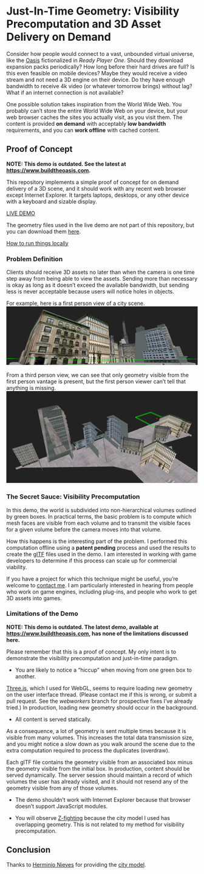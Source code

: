 ﻿# Just-In-Time Geometry: Visibility Precomputation and 3D Asset Delivery on Demand

Consider how people would connect to a vast, unbounded virtual universe, like the [Oasis](https://www.youtube.com/watch?v=qqhxF2r8_fE) fictionalized in *Ready Player One*.  Should they download expansion packs periodically?  How long before their hard drives are full?  Is this even feasible on mobile devices?  Maybe they would receive a video stream and not need a 3D engine on their device.  Do they have enough bandwidth to receive 4k video (or whatever tomorrow brings) without lag?  What if an internet connection is not available?

One possible solution takes inspiration from the World Wide Web.  You probably can’t store the entire World Wide Web on your device, but your web browser caches the sites you actually visit, as you visit them.  The content is provided **on demand** with acceptably **low bandwidth** requirements, and you can **work offline** with cached content.

## Proof of Concept

**NOTE: This demo is outdated.  See the latest at https://www.buildtheoasis.com.**

This repository implements a simple proof of concept for on demand delivery of a 3D scene, and it should work with any recent web browser except Internet Explorer.  It targets laptops, desktops, or any other device with a keyboard and sizable display.

[LIVE DEMO](http://www.purdone.com/dave/visdemo/)

The geometry files used in the live demo are not part of this repository, but you can download them [here](http://www.purdone.com/dave/visdemo/geometry.zip).

[How to run things locally](https://threejs.org/docs/index.html#manual/en/introduction/How-to-run-things-locally)

### Problem Definition

Clients should receive 3D assets no later than when the camera is one time step away from being able to view the assets.  Sending more than necessary is okay as long as it doesn’t exceed the available bandwidth, but sending less is never acceptable because users will notice holes in objects.

For example, here is a first person view of a city scene.
![first person view](first_person.png)

From a third person view, we can see that only geometry visible from the first person vantage is present, but the first person viewer can’t tell that anything is missing.
![third person view](third_person.png)

### The Secret Sauce: Visibility Precomputation

In this demo, the world is subdivided into non-hierarchical volumes outlined by green boxes.  In practical terms, the basic problem is to compute which mesh faces are visible from each volume and to transmit the visible faces for a given volume before the camera moves into that volume.

How this happens is the interesting part of the problem.  I performed this computation offline using a **patent pending** process and used the results to create the [glTF](https://www.khronos.org/gltf/) files used in the demo.  I am interested in working with game developers to determine if this process can scale up for commercial viability.

If you have a project for which this technique might be useful, you’re welcome to [contact me](http://www.purdone.com/dave/contact.php).  I am particularly interested in hearing from people who work on game engines, including plug-ins, and people who work to get 3D assets into games.

### Limitations of the Demo

**NOTE: This demo is outdated.  The latest demo, available at https://www.buildtheoasis.com, has none of the limitations discussed here.**

Please remember that this is a proof of concept.  My only intent is to demonstrate the visibility precomputation and just-in-time paradigm.

* You are likely to notice a “hiccup” when moving from one green box to another.

[Three.js](https://threejs.org/), which I used for WebGL, seems to require loading new geometry on the user interface thread.  (Please contact me if this is wrong, or submit a pull request.  See the *webworkers* branch for prospective fixes I’ve already tried.)  In production, loading new geometry should occur in the background.

* All content is served statically.

As a consequence, a lot of geometry is sent multiple times because it is visible from many volumes.  This increases the total data transmission size, and you might notice a slow down as you walk around the scene due to the extra computation required to process the duplicates (overdraw).

Each glTF file contains the geometry visible from an associated box minus the geometry visible from the initial box.  In production, content should be served dynamically.  The server session should maintain a record of which volumes the user has already visited, and it should not resend any of the geometry visible from any of those volumes.

* The demo shouldn’t work with Internet Explorer because that browser doesn’t support JavaScript modules.

* You will observe [Z-fighting](https://en.wikipedia.org/wiki/Z-fighting) because the city model I used has overlapping geometry.  This is not related to my method for visibility precomputation.

## Conclusion

Thanks to [Herminio Nieves](https://www.cgtrader.com/herminio) for providing the [city model](https://free3d.com/3d-model/the-city-39441.html).
